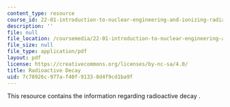 ```yaml
---
content_type: resource
course_id: 22-01-introduction-to-nuclear-engineering-and-ionizing-radiation-fall-2015
description: ''
file: null
file_location: /coursemedia/22-01-introduction-to-nuclear-engineering-and-ionizing-radiation-fall-2015/7c78926c977af40f91338d4f9cd1ba9f_MIT22_01F15_lec6.pdf
file_size: null
file_type: application/pdf
layout: pdf
license: https://creativecommons.org/licenses/by-nc-sa/4.0/
title: Radioactive Decay
uid: 7c78926c-977a-f40f-9133-8d4f9cd1ba9f
---
```

This resource contains the information regarding radioactive decay .